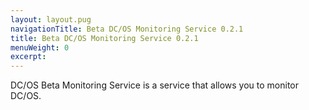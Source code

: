 ```yaml
---
layout: layout.pug
navigationTitle: Beta DC/OS Monitoring Service 0.2.1
title: Beta DC/OS Monitoring Service 0.2.1
menuWeight: 0
excerpt:
---
```


DC/OS Beta Monitoring Service is a service that allows you to monitor DC/OS.
